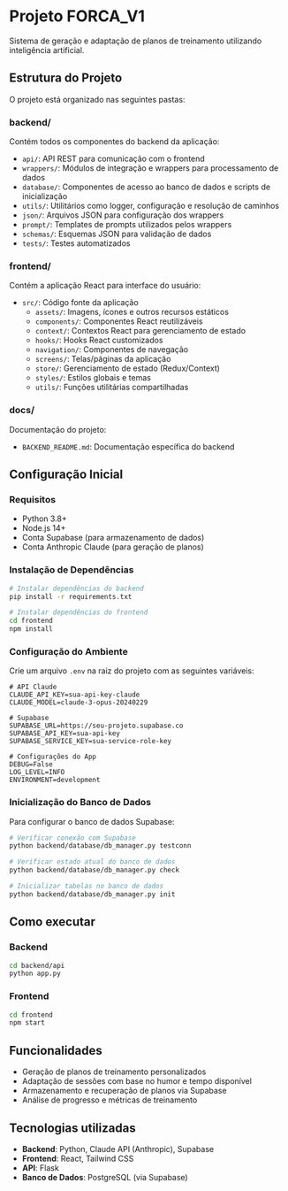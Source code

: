 # Projeto FORCA_V1

Sistema de geração e adaptação de planos de treinamento utilizando inteligência artificial.

## Estrutura do Projeto

O projeto está organizado nas seguintes pastas:

### backend/
Contém todos os componentes do backend da aplicação:
- `api/`: API REST para comunicação com o frontend
- `wrappers/`: Módulos de integração e wrappers para processamento de dados
- `database/`: Componentes de acesso ao banco de dados e scripts de inicialização
- `utils/`: Utilitários como logger, configuração e resolução de caminhos
- `json/`: Arquivos JSON para configuração dos wrappers
- `prompt/`: Templates de prompts utilizados pelos wrappers
- `schemas/`: Esquemas JSON para validação de dados
- `tests/`: Testes automatizados

### frontend/
Contém a aplicação React para interface do usuário:
- `src/`: Código fonte da aplicação
  - `assets/`: Imagens, ícones e outros recursos estáticos
  - `components/`: Componentes React reutilizáveis
  - `context/`: Contextos React para gerenciamento de estado
  - `hooks/`: Hooks React customizados
  - `navigation/`: Componentes de navegação
  - `screens/`: Telas/páginas da aplicação
  - `store/`: Gerenciamento de estado (Redux/Context)
  - `styles/`: Estilos globais e temas
  - `utils/`: Funções utilitárias compartilhadas

### docs/
Documentação do projeto:
- `BACKEND_README.md`: Documentação específica do backend

## Configuração Inicial

### Requisitos
- Python 3.8+
- Node.js 14+
- Conta Supabase (para armazenamento de dados)
- Conta Anthropic Claude (para geração de planos)

### Instalação de Dependências

```bash
# Instalar dependências do backend
pip install -r requirements.txt

# Instalar dependências do frontend
cd frontend
npm install
```

### Configuração do Ambiente

Crie um arquivo `.env` na raiz do projeto com as seguintes variáveis:

```
# API Claude
CLAUDE_API_KEY=sua-api-key-claude
CLAUDE_MODEL=claude-3-opus-20240229

# Supabase
SUPABASE_URL=https://seu-projeto.supabase.co
SUPABASE_API_KEY=sua-api-key
SUPABASE_SERVICE_KEY=sua-service-role-key

# Configurações do App
DEBUG=False
LOG_LEVEL=INFO
ENVIRONMENT=development
```

### Inicialização do Banco de Dados

Para configurar o banco de dados Supabase:

```bash
# Verificar conexão com Supabase
python backend/database/db_manager.py testconn

# Verificar estado atual do banco de dados
python backend/database/db_manager.py check

# Inicializar tabelas no banco de dados
python backend/database/db_manager.py init
```

## Como executar

### Backend
```bash
cd backend/api
python app.py
```

### Frontend
```bash
cd frontend
npm start
```

## Funcionalidades

- Geração de planos de treinamento personalizados
- Adaptação de sessões com base no humor e tempo disponível
- Armazenamento e recuperação de planos via Supabase
- Análise de progresso e métricas de treinamento

## Tecnologias utilizadas

- **Backend**: Python, Claude API (Anthropic), Supabase
- **Frontend**: React, Tailwind CSS
- **API**: Flask
- **Banco de Dados**: PostgreSQL (via Supabase)